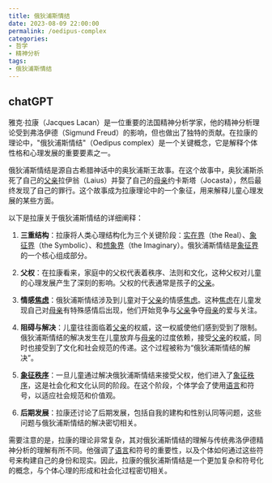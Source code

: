 ```yaml
---
title: 俄狄浦斯情结
date: 2023-08-09 22:00:00
permalink: /oedipus-complex
categories:
- 哲学
- 精神分析
tags:
- 俄狄浦斯情结
---
```


## chatGPT

雅克·拉康（Jacques Lacan）是一位重要的法国精神分析学家，他的精神分析理论受到弗洛伊德（Sigmund Freud）的影响，但也做出了独特的贡献。在拉康的理论中，"俄狄浦斯情结"（Oedipus complex）是一个关键概念，它是解释个体性格和心理发展的重要要素之一。

俄狄浦斯情结是源自古希腊神话中的奥狄浦斯王故事。在这个故事中，奥狄浦斯杀死了自己的[父亲](/father)拉伊翁（Laius）并娶了自己的[母亲](/mother)约卡斯塔（Jocasta），然后最终发现了自己的罪行。这个故事成为拉康理论中的一个象征，用来解释儿童心理发展的某些方面。

以下是拉康关于俄狄浦斯情结的详细阐释：

1. **三重结构**：拉康将人类心理结构化为三个关键阶段：[实在界](/real)（the Real）、[象征界](/symbolic)（the Symbolic）、和[想象界](/imaginary)（the Imaginary）。俄狄浦斯情结是[象征界](/symbolic)的一个核心组成部分。

2. **父权**：在拉康看来，家庭中的父权代表着秩序、法则和文化，这种父权对儿童的心理发展产生了深刻的影响。父权的代表通常是孩子的[父亲](/father)。

3. **情感[焦虑](/anxiety)**：俄狄浦斯情结涉及到儿童对于[父亲](/father)的情感[焦虑](/anxiety)。这种[焦虑](/anxiety)在儿童发现自己对[母亲](/mother)有特殊感情后出现，他们开始竞争与[父亲](/father)争夺[母亲](/mother)的爱与关注。

4. **阻碍与解决**：儿童往往面临着[父亲](/father)的权威，这一权威使他们感到受到了限制。俄狄浦斯情结的解决发生在儿童放弃与[母亲](/mother)的过度依赖，接受[父亲](/father)的权威，同时也接受到了文化和社会规范的传递。这个过程被称为“俄狄浦斯情结的解决”。

5. **[象征秩序](/symbolic)**：一旦儿童通过解决俄狄浦斯情结来接受父权，他们进入了[象征秩序](/symbolic)，这是社会化和文化认同的阶段。在这个阶段，个体学会了使用[语言](/language)和符号，以适应社会规范和价值观。

6. **后期发展**：拉康还讨论了后期发展，包括自我的建构和性别认同等问题，这些问题与俄狄浦斯情结的解决密切相关。

需要注意的是，拉康的理论非常复杂，其对俄狄浦斯情结的理解与传统弗洛伊德精神分析的理解有所不同。他强调了[语言](/language)和符号的重要性，以及个体如何通过这些符号来构建自己的身份和现实。因此，拉康的俄狄浦斯情结是一个更加复杂和符号化的概念，与个体心理的形成和社会化过程密切相关。